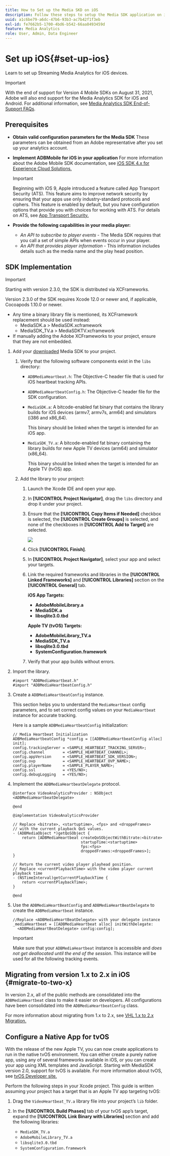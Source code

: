 ```yaml
---
title: How to Set up the Media SKD on iOS
description: Follow these steps to setup the Media SDK application on iOS.
uuid: a1c6be79-a6dc-47b6-93b3-ac7b42f1f3eb
exl-id: fe7662b5-1700-4bd6-b542-66aa8493459d
feature: Media Analytics
role: User, Admin, Data Engineer
---
```

# Set up iOS{#set-up-ios}

Learn to set up Streaming Media Analytics for iOS devices.

>[!IMPORTANT]
>
>With the end of support for Version 4 Mobile SDKs on August 31, 2021, Adobe will also end support for the Media Analytics SDK for iOS and Android.  For additional information, see [Media Analytics SDK End-of-Support FAQs](/help/sdk-implement/end-of-support-faqs.md).

## Prerequisites

* **Obtain valid configuration parameters for the Media SDK**
   These parameters can be obtained from an Adobe representative after you set up your analytics account.
* **Implement ADBMobile for iOS in your application**
   For more information about the Adobe Mobile SDK documentation, see [iOS SDK 4.x for Experience Cloud Solutions.](https://experienceleague.adobe.com/docs/mobile-services/ios/overview.html)

   >[!IMPORTANT]
   >
   >Beginning with iOS 9, Apple introduced a feature called App Transport Security (ATS). This feature aims to improve network security by ensuring that your apps use only industry-standard protocols and ciphers. This feature is enabled by default, but you have configuration options that provide you with choices for working with ATS. For details on ATS, see [App Transport Security.](https://experienceleague.adobe.com/docs/mobile-services/ios/config-ios/app-transport-security.html)

* **Provide the following capabilities in your media player:**

   * _An API to subscribe to player events_ - The Media SDK requires that you call a set of simple APIs when events occur in your player.
   * _An API that provides player information_ - This information includes details such as the media name and the play head position.

## SDK Implementation

>[!IMPORTANT]
>
>Starting with version 2.3.0, the SDK is distributed via XCFrameworks.
>
>Version 2.3.0 of the SDK requires Xcode 12.0 or newer and, if applicable, Cocoapods 1.10.0 or newer.

* Any time a binary library file is mentioned, its XCFramework replacement should be used instead:
  * MediaSDK.a > MediaSDK.xcframework
  * MediaSDK_TV.a > MediaSDKTV.xcframework
* If manually adding the Adobe XCFrameworks to your project, ensure that they are not embedded.

1. Add your [downloaded](/help/sdk-implement/download-sdks.md#download-2x-sdks) Media SDK to your project.

    1. Verify that the following software components exist in the `libs` directory:

        * `ADBMediaHeartbeat.h`: The Objective-C header file that is used for iOS heartbeat tracking APIs.
        * `ADBMediaHeartbeatConfig.h`: The Objective-C header file for the SDK configuration.
        * `MediaSDK.a`: A bitcode-enabled fat binary that contains the library builds for iOS devices (armv7, armv7s, arm64) and simulators (i386 and x86_64).

          This binary should be linked when the target is intended for an iOS app.

        * `MediaSDK_TV.a`: A bitcode-enabled fat binary containing the library builds for new Apple TV devices (arm64) and simulator (x86_64).

          This binary should be linked when the target is intended for an Apple TV (tvOS) app.

    1. Add the library to your project:

        1. Launch the Xcode IDE and open your app.
        1. In **[!UICONTROL Project Navigator]**, drag the `libs` directory and drop it under your project.

        1. Ensure that the **[!UICONTROL Copy Items if Needed]** checkbox is selected, the **[!UICONTROL Create Groups]** is selected, and none of the checkboxes in **[!UICONTROL Add to Target]** are selected.

           ![](assets/choose-options_ios.png)

        1. Click **[!UICONTROL Finish]**.
        1. In **[!UICONTROL Project Navigator]**, select your app and select your targets.
        1. Link the required frameworks and libraries in the **[!UICONTROL Linked Frameworks]** and **[!UICONTROL Libraries]** section on the **[!UICONTROL General]** tab.

           **iOS App Targets:**

            * **AdobeMobileLibrary.a**
            * **MediaSDK.a**
            * **libsqlite3.0.tbd**

           **Apple TV (tvOS) Targets:**

            * **AdobeMobileLibrary_TV.a**
            * **MediaSDK_TV.a**
            * **libsqlite3.0.tbd**
            * **SystemConfiguration.framework**

        1. Verify that your app builds without errors.

1. Import the library.

   ```
   #import "ADBMediaHeartbeat.h"
   #import "ADBMediaHeartbeatConfig.h"
   ```

1. Create a `ADBMediaHeartbeatConfig` instance.

   This section helps you to understand the `MediaHeartbeat` config parameters, and to set correct config values on your `MediaHeartbeat` instance for accurate tracking.

   Here is a sample `ADBMediaHeartbeatConfig` initialization:

   ```
   // Media Heartbeat Initialization
   ADBMediaHeartbeatConfig *config = [[ADBMediaHeartbeatConfig alloc] init];
   config.trackingServer = <SAMPLE_HEARTBEAT_TRACKING_SERVER>;
   config.channel        = <SAMPLE_HEARTBEAT_CHANNEL>;
   config.appVersion     = <SAMPLE_HEARTBEAT_SDK_VERSION>;
   config.ovp            = <SAMPLE_HEARTBEAT_OVP_NAME>;
   config.playerName     = <SAMPLE_PLAYER_NAME>;
   config.ssl            = <YES/NO>;
   config.debugLogging   = <YES/NO>;
   ```

1. Implement the `ADBMediaHeartbeatDelegate` protocol.

   ```
   @interface VideoAnalyticsProvider : NSObject <ADBMediaHeartbeatDelegate>

   @end

   @implementation VideoAnalyticsProvider

   // Replace <bitrate>, <startuptime>, <fps> and <droppeFrames>  
   // with the current playback QoS values.
   - (ADBMediaObject *)getQoSObject {
       return [ADBMediaHeartbeat createQoSObjectWithBitrate:<bitrate>  
                                 startupTime:<startuptime>   
                                 fps:<fps>  
                                 droppedFrames:<droppedFrames>];
   }

   // Return the current video player playhead position.
   // Replace <currentPlaybackTime> with the video player current playback time
   - (NSTimeInterval)getCurrentPlaybackTime {
       return <currentPlaybackTime>;
   }

   @end
   ```

1. Use the `ADBMediaHeartBeatConfig` and `ADBMediaHeartBeatDelegate` to create the `ADBMediaHeartbeat` instance.

   ```
   //Replace <ADBMediaHeartBeatDelegate> with your delegate instance
   _mediaHeartbeat = [[ADBMediaHeartbeat alloc] initWithDelegate:
     <ADBMediaHeartBeatDelegate> config:config];
   ```

   >[!IMPORTANT]
   >
   >Make sure that your `ADBMediaHeartbeat` instance is accessible and *does not get deallocated until the end of the session*. This instance will be used for all the following tracking events.

## Migrating from version 1.x to 2.x in iOS {#migrate-to-two-x}

In version 2.x, all of the public methods are consolidated into the `ADBMediaHeartbeat` class to make it easier on developers. All configurations have been consolidated into the `ADBMediaHeartbeatConfig` class.

For more information about migrating from 1.x to 2.x, see [VHL 1.x to 2.x Migration.](/help/sdk-implement/va-1x-to-2x/mig-1x-2x-overview.md)

## Configure a Native App for tvOS

With the release of the new Apple TV, you can now create applications to run in the native tvOS environment. You can either create a purely native app, using any of several frameworks available in iOS, or you can create your app using XML templates and JavaScript. Starting with MediaSDK version 2.0, support for tvOS is available. For more information about tvOS, see [tvOS Developer site.](https://developer.apple.com/tvos/)

Perform the following steps in your Xcode project. This guide is written assuming your project has a target that is an Apple TV app targeting tvOS:

1. Drag the `VideoHeartbeat_TV.a` library file into your project’s `lib` folder.

1. In the **[!UICONTROL Build Phases]** tab of your tvOS app’s target, expand the **[!UICONTROL Link Binary with Libraries]** section and add the following libraries:

   * `MediaSDK_TV.a`
   * `AdobeMobileLibrary_TV.a`
   * `libsqlite3.0.tbd`
   * `SystemConfiguration.framework`
